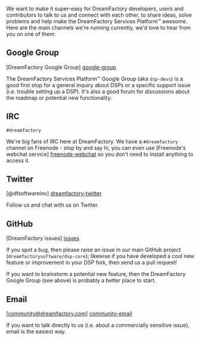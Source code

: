 We want to make it super-easy for DreamFactory developers, users and contributors to talk to us and connect with each other, to share ideas, solve problems and help make the DreamFactory Services Platform&trade; awesome. Here are the main channels we're running currently, we'd love to hear from you on one of them:

## Google Group

[DreamFactory Google Group] [google-group]

The DreamFactory Services Platform&trade; Google Group (aka `dsp-devs`) is a good first stop for a general inquiry about DSPs or a specific support issue (i.e. trouble setting up a DSP). It's also a good forum for discussions about the roadmap or potential new functionality.

## IRC

`#dreamfactory`

We're big fans of IRC here at DreamFactory. We have a `#dreamfactory` channel on Freenode - stop by and say hi, you can even use [Freenode's webchat service] [freenode-webchat] so you don't need to install anything to access it.

## Twitter

[@dfsoftwareinc] [dreamfactory-twitter]

Follow us and chat with us on Twitter.

## GitHub

[DreamFactory issues] [issues]

If you spot a bug, then please raise an issue in our main GitHub project (`dreamfactorysoftware/dsp-core`); likewise if you have developed a cool new feature or improvement in your DSP fork, then send us a pull request!

If you want to brainstorm a potential new feature, then the DreamFactory Google Group (see above) is probably a better place to start.

## Email

[community@dreamfactory.com] [community-email]

If you want to talk directly to us (i.e. about a commercially sensitive issue), email is the easiest way.

[google-group]: https://groups.google.com/forum/#!forum/dsp-devs
[dreamfactory-twitter]: https://twitter.com/dfsoftwareinc
[new-issue]: https://github.com/dreamfactorysoftware/dsp-core/issues/new
[issues]: https://github.com/dreamfactorysoftware/dsp-core/issues?direction=desc&sort=created&state=open
[community-email]: mailto:community@dreamfactory.com
[freenode-webchat]: http://webchat.freenode.net/